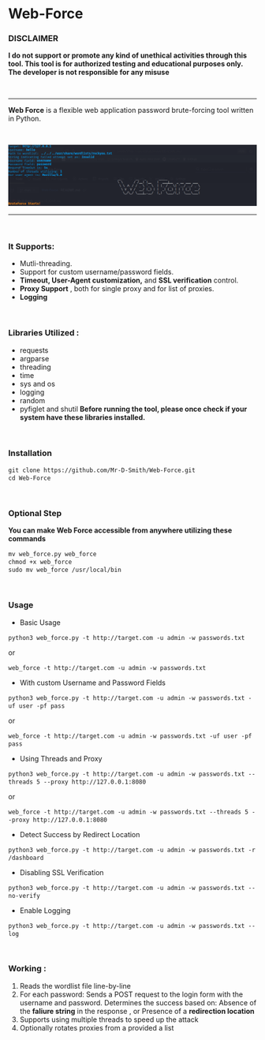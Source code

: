 # Web-Force

### DISCLAIMER
**I do not support or promote any kind of unethical activities through this tool. This tool is for authorized testing and educational purposes only.
The developer is not responsible for any misuse**

<br> 
<hr>

**Web Force** is a flexible web application password brute-forcing tool written in Python.

<br>

![Web Force, Web App Bruteforcing Tool](Web-Force.png)

<hr>
<br>

### It Supports:
- Mutli-threading.
- Support for custom username/password fields.
- **Timeout, User-Agent customization,** and **SSL verification** control.
- **Proxy Support** , both for single proxy and for list of proxies.
- **Logging**
<br>

### Libraries Utilized :
- requests
- argparse
- threading
- time
- sys and os
- logging
- random
- pyfiglet and shutil
**Before running the tool, please once check if your system have these libraries installed.**
<br>

### Installation
```
git clone https://github.com/Mr-D-Smith/Web-Force.git
cd Web-Force
```
<br>

### Optional Step
**You can make Web Force accessible from anywhere utilizing these commands**
```
mv web_force.py web_force
chmod +x web_force
sudo mv web_force /usr/local/bin
```
<br>

### Usage

- Basic Usage
```
python3 web_force.py -t http://target.com -u admin -w passwords.txt
````
or
```
web_force -t http://target.com -u admin -w passwords.txt
```
- With custom Username and Password Fields
```
python3 web_force.py -t http://target.com -u admin -w passwords.txt -uf user -pf pass
````
or
```
web_force -t http://target.com -u admin -w passwords.txt -uf user -pf pass
```
- Using Threads and Proxy
```
python3 web_force.py -t http://target.com -u admin -w passwords.txt --threads 5 --proxy http://127.0.0.1:8080
````
or
```
web_force -t http://target.com -u admin -w passwords.txt --threads 5 --proxy http://127.0.0.1:8080
```
- Detect Success by Redirect Location
```
python3 web_force.py -t http://target.com -u admin -w passwords.txt -r /dashboard
````
- Disabling SSL Verification
```
python3 web_force.py -t http://target.com -u admin -w passwords.txt --no-verify
```
- Enable Logging
```
python3 web_force.py -t http://target.com -u admin -w passwords.txt --log
```
<br>

### Working :
1. Reads the wordlist file line-by-line
2. For each password:
   Sends a POST request to the login form with the username and password.
   Determines the success based on:
     Absence of the **faliure string** in the response , or
     Presence of a **redirection location**
3. Supports using multiple threads to speed up the attack
4. Optionally rotates proxies from a provided a list
